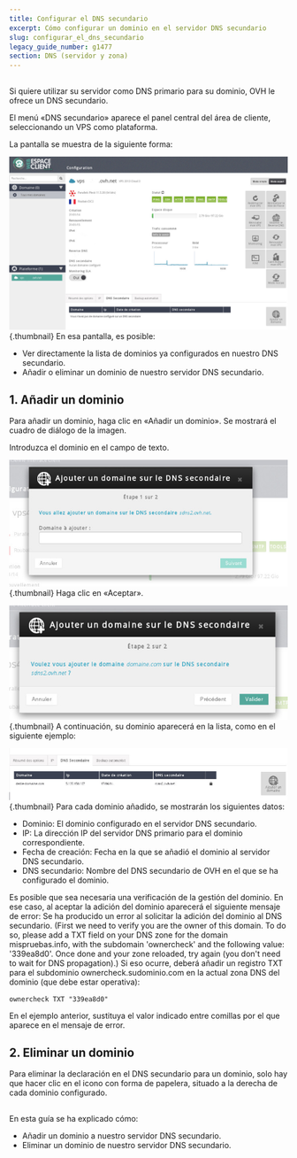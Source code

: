 ```yaml
---
title: Configurar el DNS secundario
excerpt: Cómo configurar un dominio en el servidor DNS secundario
slug: configurar_el_dns_secundario
legacy_guide_number: g1477
section: DNS (servidor y zona)
---
```



## 
Si quiere utilizar su servidor como DNS primario para su dominio, OVH le ofrece un DNS secundario.

El menú «DNS secundario» aparece el panel central del área de cliente, seleccionando un VPS como plataforma.

La pantalla se muestra de la siguiente forma:

![](images/img_2008.jpg){.thumbnail}
En esa pantalla, es posible:


- Ver directamente la lista de dominios ya configurados en nuestro DNS secundario.
- Añadir o eliminar un dominio de nuestro servidor DNS secundario.




## 1. Añadir un dominio
Para añadir un dominio, haga clic en «Añadir un dominio». Se mostrará el cuadro de diálogo de la imagen. 

Introduzca el dominio en el campo de texto.

![](images/img_2009.jpg){.thumbnail}
Haga clic en «Aceptar».

![](images/img_2010.jpg){.thumbnail}
A continuación, su dominio aparecerá en la lista, como en el siguiente ejemplo:

![](images/img_2011.jpg){.thumbnail}
Para cada dominio añadido, se mostrarán los siguientes datos:


- Dominio: El dominio configurado en el servidor DNS secundario.
- IP: La dirección IP del servidor DNS primario para el dominio correspondiente.
- Fecha de creación: Fecha en la que se añadió el dominio al servidor DNS secundario.
- DNS secundario: Nombre del DNS secundario de OVH en el que se ha configurado el dominio.


Es posible que sea necesaria una verificación de la gestión del dominio. En ese caso, al aceptar la adición del dominio aparecerá el siguiente mensaje de error:
Se ha producido un error al solicitar la adición del dominio al DNS secundario. (First we need to verify you are the owner of this domain. To do so, please add a TXT field on your DNS zone for the domain mispruebas.info, with the subdomain 'ownercheck' and the following value: '339ea8d0'. Once done and your zone reloaded, try again (you don't need to wait for DNS propagation).)
Si eso ocurre, deberá añadir un registro TXT para el subdominio ownercheck.sudominio.com en la actual zona DNS del dominio (que debe estar operativa):


```
ownercheck TXT "339ea8d0"
```


En el ejemplo anterior, sustituya el valor indicado entre comillas por el que aparece en el mensaje de error.


## 2. Eliminar un dominio
Para eliminar la declaración en el DNS secundario para un dominio, solo hay que hacer clic en el icono con forma de papelera, situado a la derecha de cada dominio configurado.


## 
En esta guía se ha explicado cómo:

- Añadir un dominio a nuestro servidor DNS secundario.
- Eliminar un dominio de nuestro servidor DNS secundario.



